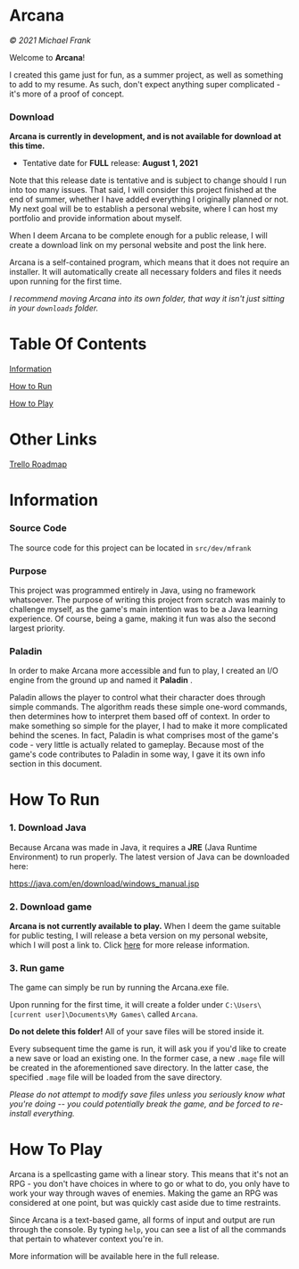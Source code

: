 # Arcana
_© 2021 Michael Frank_

Welcome to **Arcana**! 


I created this game just for fun, as a summer project, as well as something to add to my resume.
As such, don't expect anything super complicated - it's more of a proof of concept. 


### Download
**Arcana is currently in development, and is not available for download at this time.**

- Tentative date for **FULL** release: **August 1, 2021**

Note that this release date is tentative and is subject to change should I run into too many issues.
That said, I will consider this project finished at the end of summer, whether I have added everything I originally planned or not.
My next goal will be to establish a personal website, where I can host my portfolio and provide information
about myself.


When I deem Arcana to be complete enough for a public release,
I will create a download link on my personal website and post the link here.

Arcana is a self-contained program, which means that it does not require
an installer. It will automatically create all necessary folders and files it needs upon
running for the first time. 

_I recommend moving Arcana into its own folder, 
that way it isn't just sitting in your `downloads` folder._

# Table Of Contents

[Information](#Information)

[How to Run](#How-To-Run)

[How to Play](#How-To-Play)

# Other Links

[Trello Roadmap](https://trello.com/b/gBuuUYrQ/arcana-roadmap)

# Information
### Source Code
The source code for this project can be located in `src/dev/mfrank`

### Purpose
This project was programmed entirely in Java, using no framework whatsoever. 
The purpose of writing this project from scratch was mainly to challenge myself, 
as the game's main intention was to be a Java learning experience. 
Of course, being a game, making it fun was also the second largest priority.

### Paladin
In order to make Arcana more accessible and fun to play, I created an I/O engine from the ground up and named it
**Paladin** .

Paladin allows the player to control what their character does through simple commands. 
The algorithm reads these simple one-word commands, then determines how to interpret them based off of context. 
In order to make something so simple for the player, I had to make it more complicated behind the scenes. 
In fact, Paladin is what comprises most of the game's code - very little is actually related to gameplay. 
Because most of the game's code contributes to Paladin in some way, I gave it its own info section in this document. 


# How To Run
### 1. Download Java

Because Arcana was made in Java, it requires a **JRE** (Java Runtime Environment) 
to run properly. The latest version of Java can be downloaded here: 

https://java.com/en/download/windows_manual.jsp

### 2. Download game 
**Arcana is not currently available to play.** When I deem the game suitable for public testing, 
I will release a beta version on my personal website, which I will post a link to. 
Click [here](#Arcana) for more release information.

### 3. Run game
The game can simply be run by running the Arcana.exe file. 

Upon running for the first time, it will create a folder under 
`C:\Users\[current user]\Documents\My Games\` called `Arcana`. 

**Do not delete this folder!**
All of your save files will be stored inside it.

Every subsequent time the game is run, it will ask you if you'd like to create a new save or load an existing one.
In the former case, a new `.mage` file will be created in the aforementioned save directory.
In the latter case, the specified `.mage` file will be loaded from the save directory.

_Please do not attempt to modify save files unless you seriously know what you're doing --
you could potentially break the game, and be forced to re-install everything._

# How To Play
Arcana is a spellcasting game with a linear story. This means that it's not an RPG - you don't
have choices in where to go or what to do, you only have to work your way through waves of enemies.
Making the game an RPG was considered at one point, but was quickly cast aside due to time restraints.

Since Arcana is a text-based game, all forms of input and output are run through the console.
By typing `help`, you can see a list of all the commands that pertain to whatever context you're in. 

More information will be available here in the full release.
